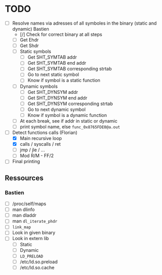 # TODO

- [ ] Resolve names via adresses of all symboles in the binary (static and dynamic) Bastien
	- [/] Check for correct binary at all steps
	- [ ] Get Ehdr
	- [ ] Get Shdr
	- [ ] Static symbols
		- [ ] Get SHT_SYMTAB addr
		- [ ] Get SHT_SYMTAB end addr
		- [ ] Get SHT_SYMTAB corresponding strtab
		- [ ] Go to next static symbol
		- [ ] Know if symbol is a static function
	- [ ] Dynamic symbols
		- [ ] Get SHT_DYNSYM addr
		- [ ] Get SHT_DYNSYM end addr
		- [ ] Get SHT_DYNSYM corresponding strtab
		- [ ] Go to next dynamic symbol
		- [ ] Know if symbol is a dynamic function
	- [ ] At each break, see if addr in static or dynamic
	- [ ] print symbol name, else `func_0x8765FDE0@a.out`

- [ ] Detect functions calls (Florian)
	- [X] Main recursive loop
	- [X] calls / syscalls / ret
	- [ ] jmp / jle / ...
	- [ ] Mod R/M - FF/2
- [ ] Final printing

## Ressources

### Bastien

- [ ] /proc/self/maps
- [ ] man dlinfo
- [ ] man dladdr
- [ ] man `dl_iterate_phdr`
- [ ] `link_map`
- [ ] Look in given binary
- [ ] Look in extern lib
	- [ ] Static
	- [ ] Dynamic
	- [ ] `LD_PRELOAD`
	- [ ] /etc/ld.so.preload
	- [ ] /etc/ld.so.cache
